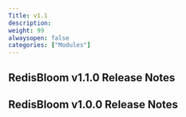 ```yaml
---
Title: v1.1
description:
weight: 99
alwaysopen: false
categories: ["Modules"]
---
```

## RedisBloom v1.1.0 Release Notes

## RedisBloom v1.0.0 Release Notes

